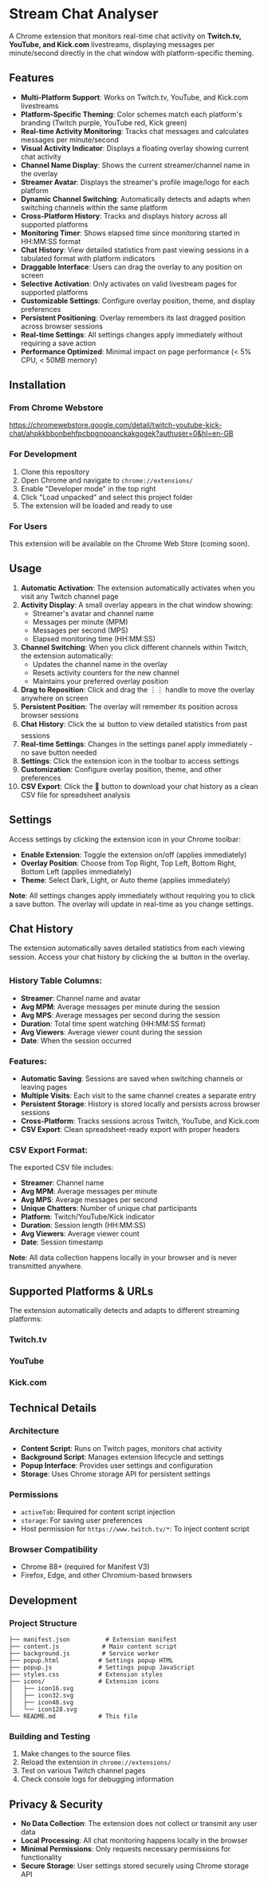 # Stream Chat Analyser

A Chrome extension that monitors real-time chat activity on **Twitch.tv, YouTube, and Kick.com** livestreams, displaying messages per minute/second directly in the chat window with platform-specific theming.

## Features

- **Multi-Platform Support**: Works on Twitch.tv, YouTube, and Kick.com livestreams
- **Platform-Specific Theming**: Color schemes match each platform's branding (Twitch purple, YouTube red, Kick green)
- **Real-time Activity Monitoring**: Tracks chat messages and calculates messages per minute/second
- **Visual Activity Indicator**: Displays a floating overlay showing current chat activity
- **Channel Name Display**: Shows the current streamer/channel name in the overlay
- **Streamer Avatar**: Displays the streamer's profile image/logo for each platform
- **Dynamic Channel Switching**: Automatically detects and adapts when switching channels within the same platform
- **Cross-Platform History**: Tracks and displays history across all supported platforms
- **Monitoring Timer**: Shows elapsed time since monitoring started in HH:MM:SS format
- **Chat History**: View detailed statistics from past viewing sessions in a tabulated format with platform indicators
- **Draggable Interface**: Users can drag the overlay to any position on screen
- **Selective Activation**: Only activates on valid livestream pages for supported platforms
- **Customizable Settings**: Configure overlay position, theme, and display preferences
- **Persistent Positioning**: Overlay remembers its last dragged position across browser sessions
- **Real-time Settings**: All settings changes apply immediately without requiring a save action
- **Performance Optimized**: Minimal impact on page performance (< 5% CPU, < 50MB memory)

## Installation

### From Chrome Webstore

https://chromewebstore.google.com/detail/twitch-youtube-kick-chat/ahpkkbbonbehfpcbpgnpoanckakgogek?authuser=0&hl=en-GB

### For Development
1. Clone this repository
2. Open Chrome and navigate to `chrome://extensions/`
3. Enable "Developer mode" in the top right
4. Click "Load unpacked" and select this project folder
5. The extension will be loaded and ready to use

### For Users
This extension will be available on the Chrome Web Store (coming soon).

## Usage

1. **Automatic Activation**: The extension automatically activates when you visit any Twitch channel page
2. **Activity Display**: A small overlay appears in the chat window showing:
   - Streamer's avatar and channel name
   - Messages per minute (MPM)
   - Messages per second (MPS)
   - Elapsed monitoring time (HH:MM:SS)
3. **Channel Switching**: When you click different channels within Twitch, the extension automatically:
   - Updates the channel name in the overlay
   - Resets activity counters for the new channel
   - Maintains your preferred overlay position
4. **Drag to Reposition**: Click and drag the ⋮⋮ handle to move the overlay anywhere on screen
5. **Persistent Position**: The overlay will remember its position across browser sessions
6. **Chat History**: Click the 📊 button to view detailed statistics from past sessions
7. **Real-time Settings**: Changes in the settings panel apply immediately - no save button needed
8. **Settings**: Click the extension icon in the toolbar to access settings
9. **Customization**: Configure overlay position, theme, and other preferences
10. **CSV Export**: Click the 💾 button to download your chat history as a clean CSV file for spreadsheet analysis

## Settings

Access settings by clicking the extension icon in your Chrome toolbar:

- **Enable Extension**: Toggle the extension on/off (applies immediately)
- **Overlay Position**: Choose from Top Right, Top Left, Bottom Right, Bottom Left (applies immediately)
- **Theme**: Select Dark, Light, or Auto theme (applies immediately)

**Note**: All settings changes apply immediately without requiring you to click a save button. The overlay will update in real-time as you change settings.

## Chat History

The extension automatically saves detailed statistics from each viewing session. Access your chat history by clicking the 📊 button in the overlay.

### History Table Columns:
- **Streamer**: Channel name and avatar
- **Avg MPM**: Average messages per minute during the session
- **Avg MPS**: Average messages per second during the session
- **Duration**: Total time spent watching (HH:MM:SS format)
- **Avg Viewers**: Average viewer count during the session
- **Date**: When the session occurred

### Features:
- **Automatic Saving**: Sessions are saved when switching channels or leaving pages
- **Multiple Visits**: Each visit to the same channel creates a separate entry
- **Persistent Storage**: History is stored locally and persists across browser sessions
- **Cross-Platform**: Tracks sessions across Twitch, YouTube, and Kick.com
- **CSV Export**: Clean spreadsheet-ready export with proper headers

### CSV Export Format:
The exported CSV file includes:
- **Streamer**: Channel name
- **Avg MPM**: Average messages per minute
- **Avg MPS**: Average messages per second
- **Unique Chatters**: Number of unique chat participants
- **Platform**: Twitch/YouTube/Kick indicator
- **Duration**: Session length (HH:MM:SS)
- **Avg Viewers**: Average viewer count
- **Date**: Session timestamp

**Note**: All data collection happens locally in your browser and is never transmitted anywhere.

## Supported Platforms & URLs

The extension automatically detects and adapts to different streaming platforms:

### Twitch.tv


### YouTube


### Kick.com


## Technical Details

### Architecture
- **Content Script**: Runs on Twitch pages, monitors chat activity
- **Background Script**: Manages extension lifecycle and settings
- **Popup Interface**: Provides user settings and configuration
- **Storage**: Uses Chrome storage API for persistent settings

### Permissions
- `activeTab`: Required for content script injection
- `storage`: For saving user preferences
- Host permission for `https://www.twitch.tv/*`: To inject content script

### Browser Compatibility
- Chrome 88+ (required for Manifest V3)
- Firefox, Edge, and other Chromium-based browsers

## Development

### Project Structure
```
├── manifest.json          # Extension manifest
├── content.js            # Main content script
├── background.js         # Service worker
├── popup.html           # Settings popup HTML
├── popup.js             # Settings popup JavaScript
├── styles.css           # Extension styles
├── icons/               # Extension icons
│   ├── icon16.svg
│   ├── icon32.svg
│   ├── icon48.svg
│   └── icon128.svg
└── README.md            # This file
```

### Building and Testing
1. Make changes to the source files
2. Reload the extension in `chrome://extensions/`
3. Test on various Twitch channel pages
4. Check console logs for debugging information

## Privacy & Security

- **No Data Collection**: The extension does not collect or transmit any user data
- **Local Processing**: All chat monitoring happens locally in the browser
- **Minimal Permissions**: Only requests necessary permissions for functionality
- **Secure Storage**: User settings stored securely using Chrome storage API







